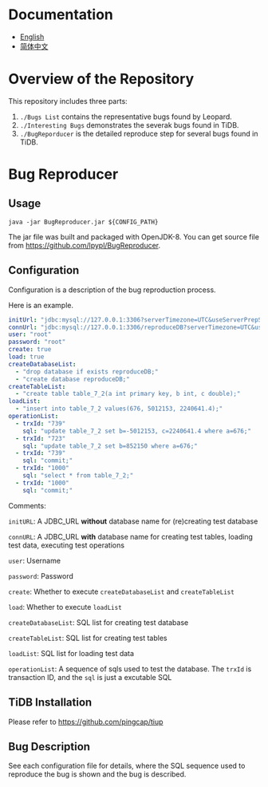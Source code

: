 # Documentation

- [English](/README.md)  
- [简体中文](/README_CN.md)  

# Overview of the Repository

This repository includes three parts: 

1. `./Bugs List` contains the representative bugs found by Leopard.
2. `./Interesting Bugs` demonstrates the severak bugs found in TiDB.
3. `./BugReporducer` is the detailed reproduce step for several bugs found in TiDB.

# Bug Reproducer

## Usage
```
java -jar BugReproducer.jar ${CONFIG_PATH}
```

The jar file was built and packaged with OpenJDK-8.
You can get source file from <https://github.com/lpypl/BugReproducer>.


## Configuration
Configuration is a description of the bug reproduction process.  

Here is an example.

```yml
initUrl: "jdbc:mysql://127.0.0.1:3306?serverTimezone=UTC&useServerPrepStmts=true&cachePrepStmts=true"
connUrl: "jdbc:mysql://127.0.0.1:3306/reproduceDB?serverTimezone=UTC&useServerPrepStmts=true&cachePrepStmts=true"
user: "root"
password: "root"
create: true
load: true
createDatabaseList:
  - "drop database if exists reproduceDB;"
  - "create database reproduceDB;"
createTableList:
  - "create table table_7_2(a int primary key, b int, c double);"
loadList:
  - "insert into table_7_2 values(676, 5012153, 2240641.4);"
operationList:
  - trxId: "739"
    sql: "update table_7_2 set b=-5012153, c=2240641.4 where a=676;"
  - trxId: "723"
    sql: "update table_7_2 set b=852150 where a=676;"
  - trxId: "739"
    sql: "commit;"
  - trxId: "1000"
    sql: "select * from table_7_2;"
  - trxId: "1000"
    sql: "commit;"
```

Comments:  

`initURL`: A JDBC_URL **without** database name for (re)creating test database  

`connURL`: A JDBC_URL **with** database name for creating test tables, loading test data, executing test operations  

`user`: Username  

`password`: Password  

`create`: Whether to execute `createDatabaseList` and `createTableList`  

`load`: Whether to execute `loadList`  

`createDatabaseList`: SQL list for creating test database  

`createTableList`: SQL list for creating test tables

`loadList`: SQL list for loading test data  

`operationList`: A sequence of sqls used to test the database. The `trxId` is transaction ID, and the `sql` is just a excutable SQL  


## TiDB Installation

Please refer to <https://github.com/pingcap/tiup>


## Bug Description  

See each configuration file for details, where the SQL sequence used to reproduce the bug is shown and the bug is described.  